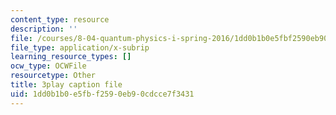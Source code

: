 ```yaml
---
content_type: resource
description: ''
file: /courses/8-04-quantum-physics-i-spring-2016/1dd0b1b0e5fbf2590eb90cdcce7f3431_8cRnBhBaSOo.srt
file_type: application/x-subrip
learning_resource_types: []
ocw_type: OCWFile
resourcetype: Other
title: 3play caption file
uid: 1dd0b1b0-e5fb-f259-0eb9-0cdcce7f3431
---
```

